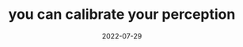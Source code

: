 ---
title: "you can calibrate your perception"
date: 2022-07-29
tags:
  - fragment
you-are-beautiful:
  - VISUALIZE YOURSELF
---